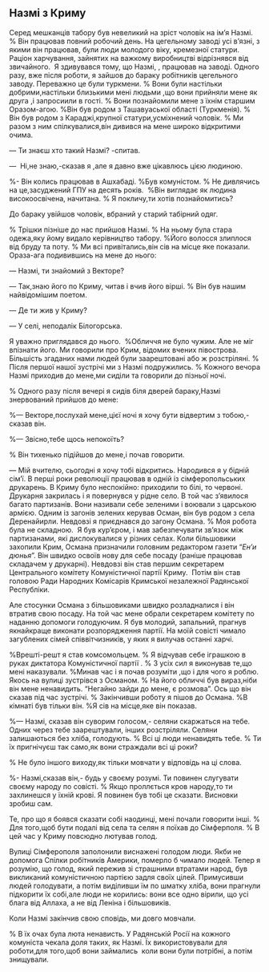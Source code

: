 ## Назмі з Криму

Серед мешканців табору був невеликий на зріст чоловік на ім’я Назмі.
% Він працював повний робочий день.
На цегельному заводі усі в’язні, з якими він працював, були люди молодого віку, кремезної статури.
Раціон харчування, зайнятих на важкому виробництві відрізнявся від звичайного.
 Я здивувався тому, що Назмі, , працював на заводі.
Одного разу, вже після роботи, я зайшов до бараку робітників цегельного заводу.
Переважно це були туркмени.
% Вони були настільки добрими,настільки близькими мені людьми ,що вони прийняли мене як друга ,і запросиили в гості.
% Вони познайомили мене з їхнім старшим  Оразом-агою.
%Він був родом з Ташавуаської області (Туркменія).
% Він був родом з Караджі,крупної статури,усміхнений чоловік.
% Ми разом з ним спілкувалися,він дивився на мене широко відкритими очима.

— Ти знаєш хто такий Назмі? -спитав.

—  Ні,не знаю,-сказав я ,але я давно вже цікавлюсь цією людиною.

%- Він колись працював в Ашхабаді.
%Був комуністом.
% Не дивлячись на це,засуджений ГПУ на десять років.
 %Він виглядає як людина високоосвічена, начитана.
% Я покличу,ти хотів познайомитись?

До бараку увійшов чоловік, вбраний у старий табірний одяг.

% Трішки пізніше до нас прийшов Назмі.
% На ньому була стара одежа,яку йому видало керівництво табору.
%Його волосся злиплося від бруду та поту.
% Ми всі привітались,він сів на місце яке показали.
Ораза-ага подивившись на мене до нього:

— Назмі, ти знайомий з Векторе?

— Так,знаю його по Криму, читав і вчив його вірші.
% Він був нашим  найвідомішим поетом.

— Де ти жив у Криму?

— У селі, неподалік Білогорська.

Я уважно приглядався до нього.
 %Обличчя не було чужим.
Але не міг впізнати його.
Ми говорили про Крим, відомих вчених півострова.
Більшість згаданих нами людей були заарештовані або ж розстріляні.
% Після першої нашої зустрічі ми з Назмі подружились.
% Кожного вечора Назмі приходив до мене,ми сиділи та говорили до пізньої ночі.

% Одного разу після вечері я сидів біля дверей бараку,Назмі знервований прийшов до мене:

%— Векторе,послухай мене,цієї ночі я хочу бути відвертим з тобою,-сказав він.

%— Звісно,тебе щось непокоїть?

% Він тихенько підійшов до мене,і почав говорити.

— Мій вчителю, сьогодні я хочу тобі відкритись.
Народився я у бідній сім’ї.
В перші роки революції працював в одній із сімферопольських друкарень.
В Криму було неспокійно: приходили то білі, то червоні.
Друкарня закрилась і я повернувся у рідне село.
В той час з’явилося багато партизанів.
Вони називали себе зеленими і воювали з царською армією.
Одним із загонів зелених керував Осман, він був родом з села Деренайирли.
Невдовзі я приєднався до загону Османа.
% Моя робота була не складною.
 Я був кур’єром, і мав забезпечувати зв’язок між партизанами, які дислокувалися у різних селах.
Коли більшовики захопили Крим, Османа призначили головним редактором газети “<var>Ен’и дюнья</var>”. Він швидко освоїв нову для себе посаду (раніше працював складачем у друкарні).
Невдовзі він став першим секретарем Центрального комітету Комуністичної партії Криму.
 Потім він став головою Ради Народних Комісарів Кримської незалежної Радянської Республіки.

Але стосунки Османа з більшовиками швидко розладналися і він втратив свою посаду.
На той час мене обрали секретарем комітету по наданню допомоги голодуючим.
Я був молодий, запальний, прагнув якнайкраще виконати розпорядження партії.
На моїй совісті чимало загублених сімей співвітчизників, у яких я вилучав останні харчі.


%Врешті-решт я став комсомольцем.
% Я відчував себе іграшкою в руках диктатора Комуністичної партії .
% З усіх сил я виконував те,що мені наказували.
%Минав час і я почав розуміти ,що і для чого я роблю.
Якось на вулиці зустрівся з Османом.
% На його обличчі був вираз,ніби він мене ненавидить.
“Негайно зайди до мене, є розмова”. Ось що він сказав під час зустрічі.
% Закінчивши роботу я пішов до Османа.
%В кімнаті був тільки він.
%Я сів на місце,яке він показав.

%— Назмі, сказав він суворим голосом,- селяни скаржаться на тебе.
Одних через тебе заарештували, інших розстріляли.
Селяни залишаються без хліба, голодують.
% Всі ці люди ненавидять тебе.
% Ти їх пригнічуєш так само,як вони страждали всі ці роки?

% Не було іншого виходу,як тільки мовчати у відповідь на ці слова.

%- Назмі,сказав він,- будь у своєму розумі.
Ти повинен слугувати своєму народу по совісті.
% Якщо проллється кров народу,то ти захлинешся у їхній крові.
Я повинен був тобі це сказати.
Висновки зробиш сам.

Те, про що я боявся сказати собі наодинці, мені почали говорити інші.
% Для того,щоб бути подалі від села та селян я поїхав до Сімферполя.
% В цей час у Криму повсюдно лютував голод.

Вулиці Сімферополя заполонили виснажені голодом люди.
Якби не допомога Спілки робітників Америки, померло б чимало людей.
Тепер я розумію, що голод, який пережив зі страшними втратами народ, був викликаний комуністичною партією задля своїх цілей.
Примусивши людей голодувати, а потім виділивши їм по шматку хліба, вони прагнули підкорити їх собі,але люди не корились: вони все одно вірили, що усі блага від Аллаха, а не від Леніна і більшовиків.

Коли Назмі закінчив свою сповідь, ми довго мовчали.

% В їх очах була люта ненависть.
У Радянській Росії на кожного комуніста чекала доля таких, як Назмі.
Їх використовували для роботи,для того,щоб вони займались  коли вони були потрібні, а потім знищували.
